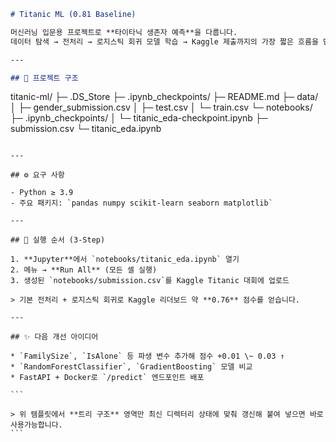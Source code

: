 ```markdown
# Titanic ML (0.81 Baseline)

머신러닝 입문용 프로젝트로 **타이타닉 생존자 예측**을 다룹니다.  
데이터 탐색 → 전처리 → 로지스틱 회귀 모델 학습 → Kaggle 제출까지의 가장 짧은 흐름을 담고 있습니다.

---

## 📂 프로젝트 구조

```
titanic-ml/
├─ .DS_Store
├─ .ipynb_checkpoints/
├─ README.md
├─ data/
│   ├─ gender_submission.csv
│   ├─ test.csv
│   └─ train.csv
└─ notebooks/
    ├─ .ipynb_checkpoints/
    │   └─ titanic_eda-checkpoint.ipynb
    ├─ submission.csv
    └─ titanic_eda.ipynb

````

---

## ⚙️ 요구 사항

- Python ≥ 3.9  
- 주요 패키지: `pandas numpy scikit-learn seaborn matplotlib`  

---

## 🚀 실행 순서 (3-Step)

1. **Jupyter**에서 `notebooks/titanic_eda.ipynb` 열기
2. 메뉴 → **Run All** (모든 셀 실행)
3. 생성된 `notebooks/submission.csv`를 Kaggle Titanic 대회에 업로드

> 기본 전처리 + 로지스틱 회귀로 Kaggle 리더보드 약 **0.76** 점수를 얻습니다.

---

## ✨ 다음 개선 아이디어

* `FamilySize`, `IsAlone` 등 파생 변수 추가해 점수 +0.01 \~ 0.03 ↑
* `RandomForestClassifier`, `GradientBoosting` 모델 비교
* FastAPI + Docker로 `/predict` 엔드포인트 배포

```

> 위 템플릿에서 **트리 구조** 영역만 최신 디렉터리 상태에 맞춰 갱신해 붙여 넣으면 바로 사용­가능합니다.
```
